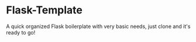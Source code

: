 # Flask-Template
A quick organized Flask boilerplate with very basic needs, just clone and it's ready to go!
